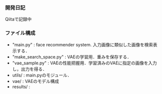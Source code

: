 ### 開発日記

Qiitaで記録中

### ファイル構成

- "main.py" : face recommender system. 入力画像に類似した画像を検索表示する．
- "make_search_space.py" : VAEの学習用．重みを保存する．
- "vae_sample.py" : VAEの性能把握用．学習済みのVAEに指定の画像を入力し，出力を得る．
- utils/ : main.pyのモジュール．
- vae/ : VAEのモデル構成
- results/ :
